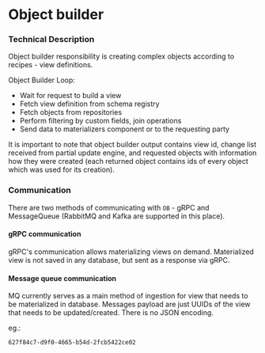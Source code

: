 # Object builder

### Technical Description

Object builder responsibility is creating complex objects according to recipes - view definitions. 

Object Builder Loop:
- Wait for request to build a view 
- Fetch view definition from schema registry
- Fetch objects from repositories
- Perform filtering by custom fields, join operations 
- Send data to materializers component or to the requesting party

It is important to note that object builder output contains view id, change list received from partial update engine, and requested objects with information how they were created (each returned object contains ids of every object which was used for its creation). 

### Communication

There are two methods of communicating with `OB` - gRPC and MessageQueue (RabbitMQ and Kafka are supported in this place).

#### gRPC communication

gRPC's communication allows materializing views on demand. Materialized view is not saved in any database, but sent as a response via gRPC.

#### Message queue communication

MQ currently serves as a main method of ingestion for view that needs to be materialized in database.
Messages payload are just UUIDs of the view that needs to be updated/created. There is no JSON encoding.

eg.:

```
627f84c7-d9f0-4665-b54d-2fcb5422ce02
```

